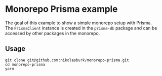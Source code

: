 # Monorepo Prisma example

The goal of this example to show a simple monorepo setup with Prisma. The `PrismaClient` instance is created in the `prisma-db` package and can be accessed by other packages in the monorepo.

## Usage

```
git clone git@github.com:nikolasburk/monorepo-prisma.git
cd monorepo-prisma
yarn
```